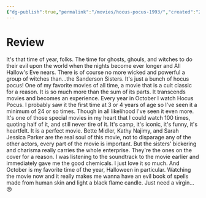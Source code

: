 ```yaml
---
{"dg-publish":true,"permalink":"/movies/hocus-pocus-1993/","created":"2024-04-19","updated":"2024-04-19"}
---
```



# Review

It's that time of year, folks. The time for ghosts, ghouls, and witches to do their evil upon the world when the nights become ever longer and All Hallow's Eve nears. There is of course no more wicked and powerful a group of witches than...the Sanderson Sisters. It's just a bunch of hocus pocus! One of my favorite movies of all time, a movie that is a cult classic for a reason. It is so much more than the sum of its parts. It transcends movies and becomes an experience. Every year in October I watch Hocus Pocus. I probably saw it the first time at 3 or 4 years of age so I've seen it a minimum of 24 or so times. Though in all likelihood I've seen it even more. It's one of those special movies in my heart that I could watch 100 times, quoting half of it, and still never tire of it. It's camp, it's iconic, it's funny, it's heartfelt. It is a perfect movie. Bette Midler, Kathy Najimy, and Sarah Jessica Parker are the real soul of this movie, not to disparage any of the other actors, every part of the movie is important. But the sisters' bickering and charisma really carries the whole enterprise. They're the ones on the cover for a reason. I was listening to the soundtrack to the movie earlier and immediately gave me the good chemicals. I just love it so much. And October is my favorite time of the year, Halloween in particular. Watching the movie now and it really makes me wanna have an evil book of spells made from human skin and light a black flame candle. Just need a virgin...😢
